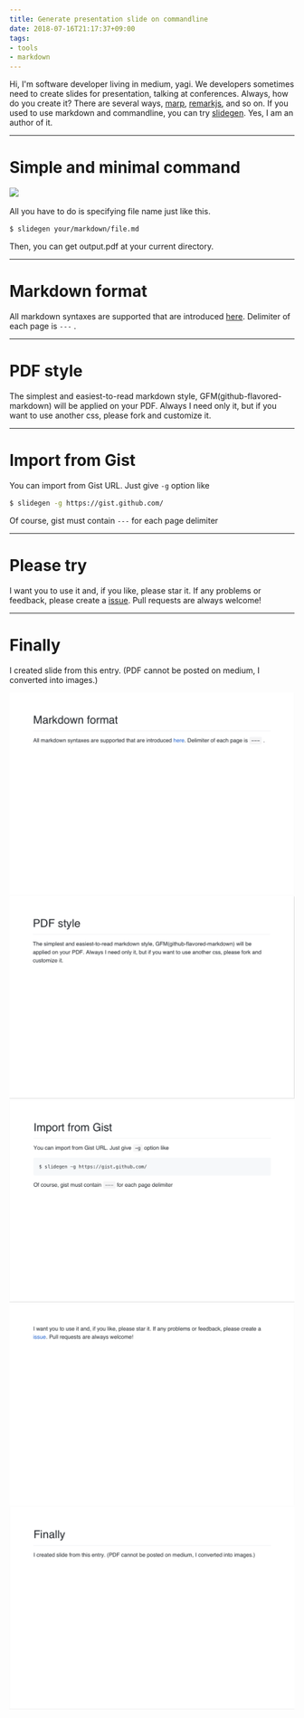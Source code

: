 ```yaml
---
title: Generate presentation slide on commandline
date: 2018-07-16T21:17:37+09:00
tags:
- tools
- markdown
---
```


Hi, I'm software developer living in medium, yagi.
We developers sometimes need to create slides for presentation, talking at conferences.
Always, how do you create it? There are several ways, [marp](https://yhatt.github.io/marp/), [remarkjs](https://remarkjs.com/#1), and so on.
If you used to use markdown and commandline, you can try [slidegen](https://github.com/ygnmhdtt/slidegen). Yes, I am an author of it.

---

# Simple and minimal command

![](https://github.com/ygnmhdtt/slidegen/blob/master/samples/demo.gif)

All you have to do is specifying file name just like this.

```sh
$ slidegen your/markdown/file.md
```

Then, you can get output.pdf at your current directory.

---

# Markdown format

All markdown syntaxes are supported that are introduced [here](https://guides.github.com/features/mastering-markdown/).
Delimiter of each page is `---` .

---

# PDF style

The simplest and easiest-to-read markdown style, GFM(github-flavored-markdown) will be applied on your PDF.
Always I need only it, but if you want to use another css, please fork and customize it.

---

# Import from Gist

You can import from Gist URL. Just give `-g` option like

```sh
$ slidegen -g https://gist.github.com/
```

Of course, gist must contain `---` for each page delimiter

---

# Please try

I want you to use it and, if you like, please star it.
If any problems or feedback, please create a [issue](https://github.com/ygnmhdtt/slidegen/issues).
Pull requests are always welcome!

---

# Finally

I created slide from this entry. (PDF cannot be posted on medium, I converted into images.)

![](https://github.com/ygnmhdtt/slidegen/blob/master/medium/1.png)
![](https://github.com/ygnmhdtt/slidegen/blob/master/medium/2.png)
![](https://github.com/ygnmhdtt/slidegen/blob/master/medium/3.png)
![](https://github.com/ygnmhdtt/slidegen/blob/master/medium/4.png)
![](https://github.com/ygnmhdtt/slidegen/blob/master/medium/5.png)

